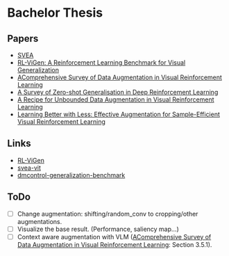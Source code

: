 # Bachelor Thesis



## Papers

- [SVEA](https://arxiv.org/pdf/2107.00644)
- [RL-ViGen: A Reinforcement Learning Benchmark for Visual Generalization](https://arxiv.org/pdf/2307.10224)
- [AComprehensive Survey of Data Augmentation in Visual Reinforcement Learning](https://arxiv.org/pdf/2210.04561v4)
- [A Survey of Zero-shot Generalisation in Deep Reinforcement Learning](https://dl.acm.org/doi/pdf/10.1613/jair.1.14174)
- [A Recipe for Unbounded Data Augmentation in Visual Reinforcement Learning](https://rlj.cs.umass.edu/2024/papers/RLJ_RLC_2024_26.pdf)
- [Learning Better with Less: Effective Augmentation for Sample-Efficient Visual Reinforcement Learning](https://arxiv.org/pdf/2305.16379)

## Links
- [RL-ViGen](https://github.com/gemcollector/RL-ViGen)
- [svea-vit](https://github.com/nicklashansen/svea-vit)
- [dmcontrol-generalization-benchmark](https://github.com/nicklashansen/dmcontrol-generalization-benchmark)

## ToDo
- [ ] Change augmentation: shifting/random_conv to cropping/other augmentations.
- [ ] Visualize the base result. (Performance, saliency map...)
- [ ] Context aware augmentation with VLM ([AComprehensive Survey of Data Augmentation in Visual Reinforcement Learning](https://arxiv.org/pdf/2210.04561v4): Section 3.5.1).